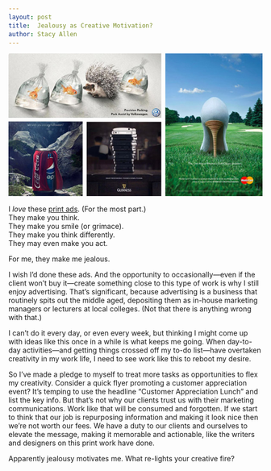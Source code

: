 ```yaml
---
layout: post
title:  Jealousy as Creative Motivation?
author: Stacy Allen
---
```


![Creative Print Ads](/img/creative-motivation.jpg)

I *love* these [print ads](http://viralnova.com/creative-print-ads/). (For the most part.)  
They make you think.  
They make you smile (or grimace).  
They make you think differently.  
They may even make you act.  

For me, they make me jealous.

I wish I’d done these ads. And the opportunity to occasionally—even if the client won’t buy it—create something close to this type of work is why I still enjoy advertising. That’s significant, because advertising is a business that routinely spits out the middle aged, depositing them as in-house marketing managers or lecturers at local colleges. (Not that there is anything wrong with that.)

I can’t do it every day, or even every week, but thinking I might come up with ideas like this once in a while is what keeps me going. When day-to-day activities—and getting things crossed off my to-do list—have overtaken creativity in my work life, I need to see work like this to reboot my desire.

So I’ve made a pledge to myself to treat more tasks as opportunities to flex my creativity. Consider a quick flyer promoting a customer appreciation event? It’s temping to use the headline “Customer Appreciation Lunch” and list the key info. But that’s not why our clients trust us with their marketing communications. Work like that will be consumed and forgotten. If we start to think that our job is repurposing information and making it look nice then we’re not worth our fees. We have a duty to our clients and ourselves to elevate the message, making it memorable and actionable, like the writers and designers on this print work have done.

Apparently jealousy motivates me. What re-lights your creative fire?